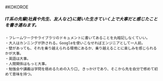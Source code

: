 #KOKOROE  
##### *IT系の先輩(社員や先生、友人など)に聞いた生きていく上で大事だと感じたことを書き連ねます。*
```
・フレームワークやライブラリのドキュメントに書いてあることを丸暗記しなくていい。
・大人はカンニングが許される。Googleを使いこなせればエンジニアとして一人前。
・壁があっても、それを乗り越えられる環境にあるか、乗り越えることに楽しみを感じられるかが大事。
・英語は大事。
・人間関係はもっと大事。
・勉強会や講義は学問を極めるための入り口, きっかけであり、そこから先を自分で修めて初めて意味を持つ。
```
